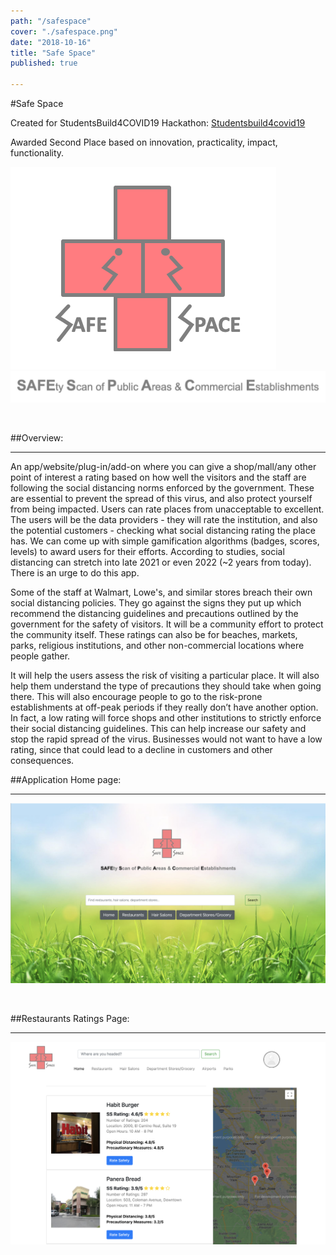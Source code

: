 ```yaml
---
path: "/safespace"
cover: "./safespace.png"
date: "2018-10-16"
title: "Safe Space"
published: true

---
```

#Safe Space

Created for StudentsBuild4COVID19 Hackathon: [Studentsbuild4covid19](https://www.studentsbuild4covid19.com/)

Awarded Second Place based on innovation, practicality, impact, functionality.

[![](./safespace.png)](#)
[![](./ss_title.png)](#)


<br/>

##Overview:

<hr/>

An app/website/plug-in/add-on where you can give a shop/mall/any other point of interest a rating based on how well the visitors and the staff are following the social distancing norms enforced by the government. These are essential to prevent the spread of this virus, and also protect yourself from being impacted. Users can rate places from unacceptable to excellent. The users will be the data providers - they will rate the institution, and also the potential customers - checking what social distancing rating the place has. We can come up with simple gamification algorithms (badges, scores, levels) to award users for their efforts. According to studies, social distancing can stretch into late 2021 or even 2022 (~2 years from today). There is an urge to do this app.

Some of the staff at Walmart, Lowe's, and similar stores breach their own social distancing policies. They go against the signs they put up which recommend the distancing guidelines and precautions outlined by the government for the safety of visitors. It will be a community effort to protect the community itself. These ratings can also be for beaches, markets, parks, religious institutions, and other non-commercial locations where people gather.

It will help the users assess the risk of visiting a particular place. It will also help them understand the type of precautions they should take when going there. This will also encourage people to go to the risk-prone establishments at off-peak periods if they really don’t have another option. In fact, a low rating will force shops and other institutions to strictly enforce their social distancing guidelines. This can help increase our safety and stop the rapid spread of the virus. Businesses would not want to have a low rating, since that could lead to a decline in customers and other consequences.

##Application Home page:

<hr/>

[![](./front.png)](#)

<br>

##Restaurants Ratings Page:

<hr/>

[![](./rating.png)](#)